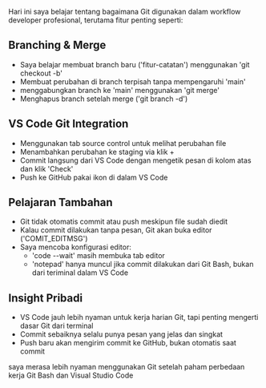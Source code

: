 
Hari ini saya belajar tentang bagaimana Git digunakan dalam workflow developer profesional, terutama fitur penting seperti:

## Branching & Merge
- Saya belajar membuat branch baru ('fitur-catatan') menggunakan 'git checkout -b'
- Membuat perubahan di branch terpisah tanpa mempengaruhi 'main'
- menggabungkan branch ke 'main' menggunakan 'git merge'
- Menghapus branch setelah merge ('git branch -d')

## VS Code Git Integration
- Menggunakan tab source control untuk melihat perubahan file
- Menambahkan perubahan ke staging via klik +
- Commit langsung dari VS Code dengan mengetik pesan di kolom atas dan klik 'Check'
- Push ke GitHub pakai ikon di dalam VS Code

## Pelajaran Tambahan
- Git tidak otomatis commit atau push meskipun file sudah diedit
- Kalau commit dilakukan tanpa pesan, Git akan buka editor ('COMIT_EDITMSG')
- Saya mencoba konfigurasi editor:
    - 'code --wait' masih membuka tab editor
    - 'notepad' hanya muncul jika commit dilakukan dari Git Bash, bukan dari teriminal dalam VS Code

## Insight Pribadi
- VS Code jauh lebih nyaman untuk kerja harian Git, tapi penting mengerti dasar Git dari terminal
- Commit sebaiknya selalu punya pesan yang jelas dan singkat
- Push baru akan mengirim commit ke GitHub, bukan otomatis saat commit


saya merasa lebih nyaman menggunakan Git setelah paham perbedaan kerja Git Bash dan Visual Studio Code
